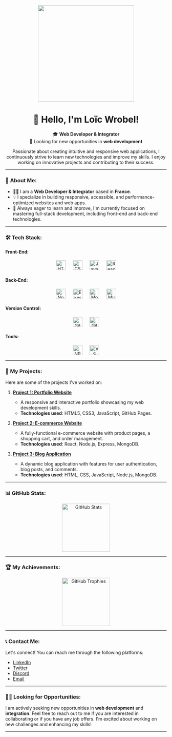 <div align="center">
  <img height="300" src="https://www.creativedev-madagascar.com/wp-content/uploads/2025/02/integrateur-web-et-developpeur-web.webp" />
</div>

<h1 align="center">👋 Hello, I'm Loïc Wrobel!</h1>

<p align="center">🎓 <strong>Web Developer & Integrator</strong><br>💼 Looking for new opportunities in <strong>web development</strong></p>

<p align="center">
  Passionate about creating intuitive and responsive web applications, I continuously strive to learn new technologies and improve my skills. I enjoy working on innovative projects and contributing to their success.
</p>

---

### 🚀 **About Me**:

- 🧑‍💻 I am a **Web Developer & Integrator** based in **France**.
- 💡 I specialize in building responsive, accessible, and performance-optimized websites and web apps.
- 🔄 Always eager to learn and improve, I'm currently focused on mastering full-stack development, including front-end and back-end technologies.

---

### 🛠️ **Tech Stack**:

#### **Front-End**:
<div align="center">
  <img src="https://cdn.jsdelivr.net/gh/devicons/devicon/icons/html5/html5-original.svg" height="30" alt="HTML5" />
  <img width="15" />
  <img src="https://cdn.jsdelivr.net/gh/devicons/devicon/icons/css3/css3-original.svg" height="30" alt="CSS3" />
  <img width="15" />
  <img src="https://cdn.jsdelivr.net/gh/devicons/devicon/icons/javascript/javascript-original.svg" height="30" alt="JavaScript" />
  <img width="15" />
  <img src="https://cdn.jsdelivr.net/gh/devicons/devicon/icons/react/react-original.svg" height="30" alt="React" />
</div>

#### **Back-End**:
<div align="center">
  <img src="https://cdn.jsdelivr.net/gh/devicons/devicon/icons/nodejs/nodejs-original.svg" height="30" alt="Node.js" />
  <img width="15" />
  <img src="https://cdn.jsdelivr.net/gh/devicons/devicon/icons/express/express-original.svg" height="30" alt="Express" />
  <img width="15" />
  <img src="https://cdn.jsdelivr.net/gh/devicons/devicon/icons/mongodb/mongodb-original.svg" height="30" alt="MongoDB" />
  <img width="15" />
  <img src="https://cdn.jsdelivr.net/gh/devicons/devicon/icons/mysql/mysql-original.svg" height="30" alt="MySQL" />
</div>

#### **Version Control**:
<div align="center">
  <img src="https://cdn.jsdelivr.net/gh/devicons/devicon/icons/git/git-original.svg" height="30" alt="Git" />
  <img width="15" />
  <img src="https://cdn.jsdelivr.net/gh/devicons/devicon/icons/github/github-original.svg" height="30" alt="GitHub" />
</div>

#### **Tools**:
<div align="center">
  <img src="https://cdn.jsdelivr.net/gh/devicons/devicon/icons/npm/npm-original-wordmark.svg" height="30" alt="NPM" />
  <img width="15" />
  <img src="https://cdn.jsdelivr.net/gh/devicons/devicon/icons/vscode/vscode-original.svg" height="30" alt="VS Code" />
</div>

---

### 📂 **My Projects**:

Here are some of the projects I've worked on:

1. **[Project 1: Portfolio Website](https://github.com/Loicwr/portfolio)**
   - A responsive and interactive portfolio showcasing my web development skills.
   - **Technologies used**: HTML5, CSS3, JavaScript, GitHub Pages.

2. **[Project 2: E-commerce Website](https://github.com/Loicwr/e-commerce)**
   - A fully-functional e-commerce website with product pages, a shopping cart, and order management.
   - **Technologies used**: React, Node.js, Express, MongoDB.

3. **[Project 3: Blog Application](https://github.com/Loicwr/blog-app)**
   - A dynamic blog application with features for user authentication, blog posts, and comments.
   - **Technologies used**: HTML, CSS, JavaScript, Node.js, MongoDB.

---

### 📊 **GitHub Stats**:

<div align="center">
  <img src="https://github-readme-stats.vercel.app/api?username=Loicwr&hide_title=true&hide_rank=false&show_icons=true&include_all_commits=true&count_private=true&disable_animations=false&theme=midnight-purple&locale=en&hide_border=false&order=1" height="150" alt="GitHub Stats" />
</div>

---

### 🏆 **My Achievements**:

<div align="center">
  <img src="https://github-profile-trophy.vercel.app?username=Loicwr&theme=algolia&column=3&row=1&margin-w=5&margin-h=5&no-bg=false&no-frame=false&order=4" height="150" alt="GitHub Trophies" />
</div>

---

### 📞 **Contact Me**:

Let's connect! You can reach me through the following platforms:

- [LinkedIn](https://www.linkedin.com/in/loic-wrobel/)
- [Twitter](https://twitter.com/yourusername)
- [Discord](https://discord.com/users/yourdiscordid)
- [Email](mailto:loicwr19@gmail.com)

---

### 🧑‍💻 **Looking for Opportunities**:

I am actively seeking new opportunities in **web development** and **integration**. Feel free to reach out to me if you are interested in collaborating or if you have any job offers. I'm excited about working on new challenges and enhancing my skills!

---

